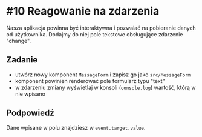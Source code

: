 # #10 Reagowanie na zdarzenia

Nasza aplikacja powinna być interaktywna i pozwalać na pobieranie danych od użytkownika. Dodajmy do niej pole tekstowe obsługujące zdarzenie "change".

## Zadanie

- utwórz nowy komponent `MessageForm` i zapisz go jako `src/MessageForm`
- komponent powinien renderować pole formularz typu "text"
- w zdarzeniu zmiany wyświetlaj w konsoli (`console.log`) wartość, którą w nie wpisano

## Podpowiedź

Dane wpisane w polu znajdziesz w `event.target.value`.
